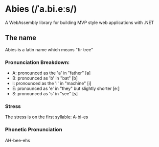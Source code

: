 # Abies (/ˈa.bi.eːs/)

A WebAssembly library for building MVP style web applications with .NET

## The name

Abies is a latin name which means "fir tree"

### Pronunciation Breakdown:
- A: pronounced as the 'a' in "father" [a]
- B: pronounced as 'b' in "bat" [b]
- I: pronounced as the 'i' in "machine" [i]
- E: pronounced as 'e' in "they" but slightly shorter [eː]
- S: pronounced as 's' in "see" [s]

### Stress
The stress is on the first syllable: A-bi-es
### Phonetic Pronunciation
AH-bee-ehs